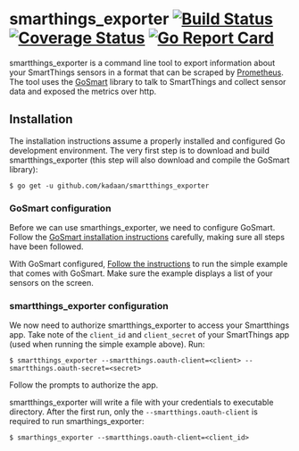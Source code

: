 # smarthings_exporter [![Build Status](https://travis-ci.org/kadaan/smarthings_exporter.svg?branch=master)](https://travis-ci.org/kadaan/smarthings_exporter) [![Coverage Status](https://img.shields.io/coveralls/github/kadaan/smarthings_exporter/master.svg)](https://coveralls.io/github/kadaan/smarthings_exporter) [![Go Report Card](https://goreportcard.com/badge/github.com/kadaan/smarthings_exporter)](https://goreportcard.com/report/github.com/kadaan/smarthings_exporter)

smartthings_exporter is a command line tool to export information about your SmartThings
sensors in a format that can be scraped by [Prometheus](http://prometheus.io). The tool uses the [GoSmart](http://github.com/marcopaganini/gosmart) library to talk to SmartThings and collect sensor data and exposed the metrics over http.

## Installation

The installation instructions assume a properly installed and configured Go
development environment. The very first step is to download and build
smartthings_exporter (this step will also download and compile the GoSmart library):


```
$ go get -u github.com/kadaan/smartthings_exporter
```

### GoSmart configuration

Before we can use smarthings_exporter, we need to configure GoSmart. Follow the
[GoSmart installation instructions](https://github.com/kadaan/gosmart#installation)
carefully, making sure all steps have been followed.

With GoSmart configured,
[Follow the instructions](https://github.com/kadaan/gosmart#running-an-example) to
run the simple example that comes with GoSmart. Make sure the example displays
a list of your sensors on the screen.

### smartthings_exporter configuration

We now need to authorize smartthings_exporter to access your Smartthings app. Take note of the `client_id` and `client_secret` of your SmartThings app (used when running the simple example above). Run:

```
$ smartthings_exporter --smartthings.oauth-client=<client> --smartthings.oauth-secret=<secret>
```

Follow the prompts to authorize the app.

smartthings_exporter will write a file with your credentials to executable directory. After the first run, only the `--smartthings.oauth-client` is required to run smarthings_exporter:

```
$ smarthings_exporter --smartthings.oauth-client=<client_id>
```